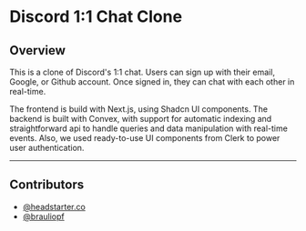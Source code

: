 # Discord 1:1 Chat Clone

## Overview

This is a clone of Discord's 1:1 chat. Users can sign up with their email, Google, or Github account. Once signed in, they can chat with each other in real-time.

The frontend is build with Next.js, using Shadcn UI components. The backend is built with Convex, with support for automatic indexing and straightforward api to handle queries and data manipulation with real-time events. Also, we used ready-to-use UI components from Clerk to power user authentication.

---

## Contributors

- [@headstarter.co](https://headstarter.co/)
- [@brauliopf](https://github.com/brauliopf)
